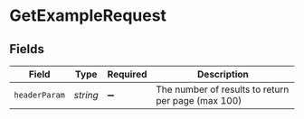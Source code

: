 # GetExampleRequest


## Fields

| Field                                              | Type                                               | Required                                           | Description                                        |
| -------------------------------------------------- | -------------------------------------------------- | -------------------------------------------------- | -------------------------------------------------- |
| `headerParam`                                      | *string*                                           | :heavy_minus_sign:                                 | The number of results to return per page (max 100) |